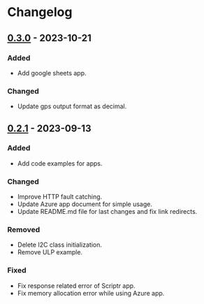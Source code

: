 # Changelog

## [0.3.0] - 2023-10-21

### Added

- Add google sheets app.

### Changed

- Update gps output format as decimal.


## [0.2.1] - 2023-09-13

### Added

- Add code examples for apps.

### Changed

- Improve HTTP fault catching.
- Update Azure app document for simple usage.
- Update README.md file for last changes and fix link redirects.

### Removed

- Delete I2C class initialization.
- Remove ULP example. 

### Fixed

- Fix response related error of Scriptr app.
- Fix memory allocation error while using Azure app.

[0.2.1]: https://github.com/sixfab/pico_lte_micropython-sdk/tree/0.2.1
[0.3.0]: https://github.com/sixfab/pico_lte_micropython-sdk/tree/0.3.0
